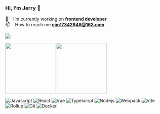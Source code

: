 ### Hi, I’m Jerry 👋

🔭 &nbsp;&nbsp; I’m currently working on **frontend developer** <br/>
📫 &nbsp;&nbsp; How to reach me **cjm17342948@163.com** <br/>


![](https://komarev.com/ghpvc/?username=coderJerryM&color=blueviolet)
<!-- ![visitors](https://visitor-badge.glitch.me/badge?page_id=coderJerryM.coderJerryM&left_color=green&right_color=red) -->

<!-- 
![Top Langs](https://github-readme-stats.vercel.app/api/top-langs/?username=coderJerryM&layout=compact&theme=tokyonight)

![Douglas's GitHub stats](https://github-readme-stats.vercel.app/api?username=coderJerryM&count_private=true&show_icons=true&theme=tokyonight)

![GitHub Streak](http://github-readme-streak-stats.herokuapp.com?user=coderJerryM&theme=tokyonight&hide_border=true&date_format=M%20j%5B%2C%20Y%5D)
-->

<img align="" height="160px" src="https://github-readme-stats.vercel.app/api?username=coderJerryM&show_icons=true&bg_color=30,7028e4,e5b2ca&title_color=fff&text_color=fff&icon_color=fff" /><img align="" height="160px" src="https://github-readme-stats.vercel.app/api/top-langs/?username=coderJerryM&layout=compact&show_icons=true&bg_color=30,7028e4,e5b2ca&title_color=fff&text_color=fff&icon_color=fff)](https://github.com/anuraghazra/github-readme-stats" />


<!-- ![](https://github-readme-stats.vercel.app/api?username=coderJerryM) -->



![Javascript](https://img.shields.io/badge/-Javascript-F7DF1E?style=flat-square&logo=Javascript&logoColor=white)
![React](https://img.shields.io/badge/-React-61DAFB?style=flat-square&logo=React&logoColor=white)
![Vue](https://img.shields.io/badge/-Vue-4FC08D?style=flat-square&logo=Vue.js&logoColor=white)
![Typescript](https://img.shields.io/badge/-Typescript-3178C6?style=flat-square&logo=typescript&logoColor=white)
![Nodejs](https://img.shields.io/badge/-Nodejs-3b7a35?style=flat-square&logo=Node.js&logoColor=white)
![Webpack](https://img.shields.io/badge/-Webpack-8DD6F9?style=flat-square&logo=Webpack&logoColor=white)
![Vite](https://img.shields.io/badge/-Vite-646CFF?style=flat-square&logo=Vite&logoColor=white)
![Rollup](https://img.shields.io/badge/-Rollup-EC4A3F?style=flat-square&logo=rollup.js&logoColor=white)
![Git](https://img.shields.io/badge/-Git-F05032?style=flat-square&logo=git&logoColor=white)
![Docker](https://img.shields.io/badge/-Docker-2496ED?style=flat-square&logo=Docker&logoColor=white)


<!--
**coderJerryM/coderJerryM** is a ✨ _special_ ✨ repository because its `README.md` (this file) appears on your GitHub profile.

Here are some ideas to get you started:

- 🔭 I’m currently working on ...
- 🌱 I’m currently learning ...
- 👯 I’m looking to collaborate on ...
- 🤔 I’m looking for help with ...
- 💬 Ask me about ...
- 📫 How to reach me: ...
- 😄 Pronouns: ...
- ⚡ Fun fact: ...
-->
